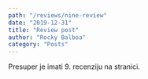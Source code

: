 ```yaml
---
path: "/reviews/nine-review"
date: "2019-12-31"
title: "Review post"
author: "Rocky Balboa"
category: "Posts"
---
```


Presuper je imati 9. recenziju na stranici.
